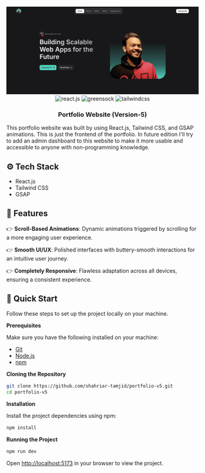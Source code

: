 <div align="center">
  <br />
    <a href="https://tamjid.vercel.app/" target="_blank">
      <img src="/public/images/screenshots/hero.png" alt="Project Banner">
    </a>
  <br />

  <div>
    <img src="https://img.shields.io/badge/-React_JS-black?style=for-the-badge&logoColor=white&logo=react&color=61DAFB" alt="react.js" />
    <img src="https://img.shields.io/badge/-GSAP-black?style=for-the-badge&logoColor=white&logo=greensock&color=88CE02" alt="greensock" />
    <img src="https://img.shields.io/badge/-Tailwind_CSS-black?style=for-the-badge&logoColor=white&logo=tailwindcss&color=06B6D4" alt="tailwindcss" />
  </div>

  <h3 align="center">Portfolio Website (Version-5)</h3>

</div>

This portfolio website was built by using React.js, Tailwind CSS, and GSAP animations.
This is just the frontend of the portfolio. In future edition I'll try to add an admin dashboard to this website to make it more usable and accessible to anyone with non-programming knowledge.

## ⚙️ Tech Stack

- React.js
- Tailwind CSS
- GSAP

## 🔋 Features

👉 **Scroll-Based Animations**: Dynamic animations triggered by scrolling for a more engaging user experience.

👉 **Smooth UI/UX**: Polished interfaces with buttery-smooth interactions for an intuitive user journey.

👉 **Completely Responsive**: Flawless adaptation across all devices, ensuring a consistent experience.

## 🤸 Quick Start

Follow these steps to set up the project locally on your machine.

**Prerequisites**

Make sure you have the following installed on your machine:

- [Git](https://git-scm.com/)
- [Node.js](https://nodejs.org/en)
- [npm](https://www.npmjs.com/)

**Cloning the Repository**

```bash
git clone https://github.com/shahriar-tamjid/portfolio-v5.git
cd portfolio-v5
```

**Installation**

Install the project dependencies using npm:

```bash
npm install
```

**Running the Project**

```bash
npm run dev
```

Open [http://localhost:5173](http://localhost:5173) in your browser to view the project.
